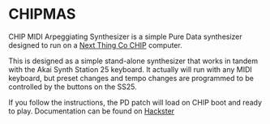 # CHIPMAS
CHIP MIDI Arpeggiating Synthesizer is a simple Pure Data synthesizer designed to run on a [Next Thing Co CHIP](http://www.getchip.com) computer.

This is designed as a simple stand-alone synthesizer that works in tandem with the Akai Synth Station 25 keyboard. It actually will run with any MIDI keyboard, but preset changes and tempo changes are programmed to be controlled by the buttons on the SS25.

If you follow the instructions, the PD patch will load on CHIP boot and ready to play. Documentation can be found on [Hackster](https://www.hackster.io/11802/chip-midi-arpeggiating-synth-e311ab)
